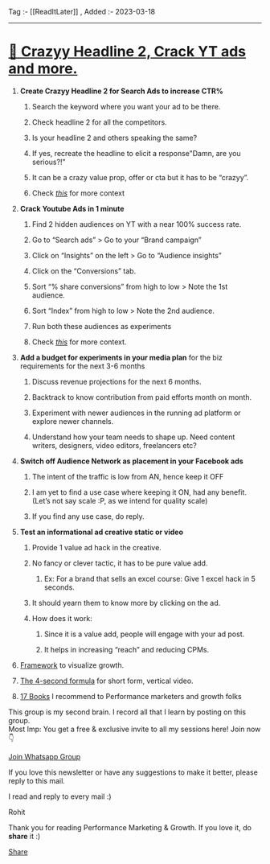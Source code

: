 Tag :- [[ReadItLater]] , 
Added :- 2023-03-18

-----
# [🤪 Crazyy Headline 2, Crack YT ads and more.](https://therohitkumar.substack.com/p/crazyy-headline-2-crack-yt-ads-and)

1.  **Create Crazyy Headline 2 for Search Ads to increase CTR%**
    
    1.  Search the keyword where you want your ad to be there.
        
    2.  Check headline 2 for all the competitors.
        
    3.  Is your headline 2 and others speaking the same?
        
    4.  If yes, recreate the headline to elicit a response"Damn, are you serious?!"
        
    5.  It can be a crazy value prop, offer or cta but it has to be “crazyy”.
        
    6.  Check *[this](https://www.linkedin.com/posts/rohitkumar15_performancemarketing-googleads-ppc-activity-7038353753095233536-p-EF?utm_source=share&utm_medium=member_desktop)* for more context  
        
2.  **Crack Youtube Ads in 1 minute**
    
    1.  Find 2 hidden audiences on YT with a near 100% success rate.
        
    2.  Go to “Search ads” > Go to your “Brand campaign”
        
    3.  Click on “Insights” on the left > Go to “Audience insights”
        
    4.  Click on the “Conversions” tab.
        
    5.  Sort “% share conversions” from high to low > Note the 1st audience.
        
    6.  Sort “Index” from high to low > Note the 2nd audience.
        
    7.  Run both these audiences as experiments
        
    8.  Check *[this](https://www.linkedin.com/posts/rohitkumar15_crack-youtube-ads-in-1-minute-activity-7039444693541130240-_3-L?utm_source=share&utm_medium=member_desktop)* for more context.  
        
3.  **Add a budget for experiments in your media plan** for the biz requirements for the next 3-6 months
    
    1.  Discuss revenue projections for the next 6 months.
        
    2.  Backtrack to know contribution from paid efforts month on month.
        
    3.  Experiment with newer audiences in the running ad platform or explore newer channels.
        
    4.  Understand how your team needs to shape up. Need content writers, designers, video editors, freelancers etc?  
        
4.  **Switch off Audience Network as placement in your Facebook ads**
    
    1.  The intent of the traffic is low from AN, hence keep it OFF
        
    2.  I am yet to find a use case where keeping it ON, had any benefit. (Let’s not say scale :P, as we intend for quality scale)
        
    3.  If you find any use case, do reply.  
        
5.  **Test an informational ad creative static or video**
    
    1.  Provide 1 value ad hack in the creative.
        
    2.  No fancy or clever tactic, it has to be pure value add.
        
        1.  Ex: For a brand that sells an excel course: Give 1 excel hack in 5 seconds.
            
    3.  It should yearn them to know more by clicking on the ad.
        
    4.  How does it work:
        
        1.  Since it is a value add, people will engage with your ad post.
            
        2.  It helps in increasing “reach” and reducing CPMs.
            

1.  [Framework](https://www.linkedin.com/posts/syed-adil-growth_the-growth-trilemma-activity-7038516442530471936-dySM?utm_source=share&utm_medium=member_desktop) to visualize growth.
    
2.  [The 4-second formula](https://www.linkedin.com/posts/rob-hoffman-ceo_you-have-1-4-seconds-to-hook-your-audience-activity-7039965839655096320-i4oh?utm_source=share&utm_medium=member_desktop) for short form, vertical video.
    
3.  [17 Books](https://www.linkedin.com/posts/rohitkumar15_performancemarketing-digitalmarketing-growthhacking-activity-7038719916648136705-V6vF?utm_source=share&utm_medium=member_desktop) I recommend to Performance marketers and growth folks
    

This group is my second brain. I record all that I learn by posting on this group.  
Most Imp: You get a free & exclusive invite to all my sessions here! Join now 👇

[Join Whatsapp Group](https://chat.whatsapp.com/JcagIPnRH5YGImuk2vbSdo)

If you love this newsletter or have any suggestions to make it better, please reply to this mail.

I read and reply to every mail :)

Rohit

Thank you for reading Performance Marketing & Growth. If you love it, do **share** it :)

[Share](https://therohitkumar.substack.com/p/crazyy-headline-2-crack-yt-ads-and?utm_source=substack&utm_medium=email&utm_content=share&action=share)